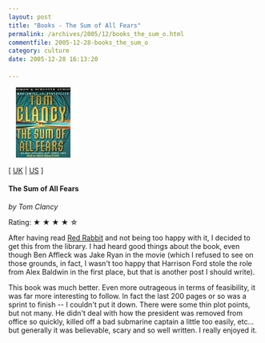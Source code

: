```yaml
---
layout: post
title: "Books - The Sum of All Fears"
permalink: /archives/2005/12/books_the_sum_o.html
commentfile: 2005-12-28-books_the_sum_o
category: culture
date: 2005-12-28 16:13:20

---
```


<img alt="The Sum of All Fears by Tom Clancy" src="/assets/images/0671037900.01._AA140_SCMZZZZZZZ_-thumb.jpg" width="140" height="140" class="img_plain right" />

\[ [UK](http://www.amazon.co.uk/exec/obidos/ASIN/0006471161/qid=1136045724/sr=8-2/ref=pd_ka_2/203-2986609-7086316) | [US](http://www.amazon.com/gp/product/0425184226/qid=1136045680/sr=8-3/ref=pd_bbs_3/103-3758384-8667039?n=507846&s=books&v=glance) \]

#### The Sum of All Fears

*by Tom Clancy*

Rating: ★ ★ ★ ★ ☆

After having read [Red Rabbit](/archives/2005/12/books_red_rabbi.html) and not being too happy with it, I decided to get this from the library. I had heard good things about the book, even though Ben Affleck was Jake Ryan in the movie (which I refused to see on those grounds, in fact, I wasn't too happy that Harrison Ford stole the role from Alex Baldwin in the first place, but that is another post I should write).

This book was much better. Even more outrageous in terms of feasibility, it was far more interesting to follow. In fact the last 200 pages or so was a sprint to finish -- I couldn't put it down. There were some thin plot points, but not many. He didn't deal with how the president was removed from office so quickly, killed off a bad submarine captain a little too easily, etc... but generally it was believable, scary and so well written. I really enjoyed it.
